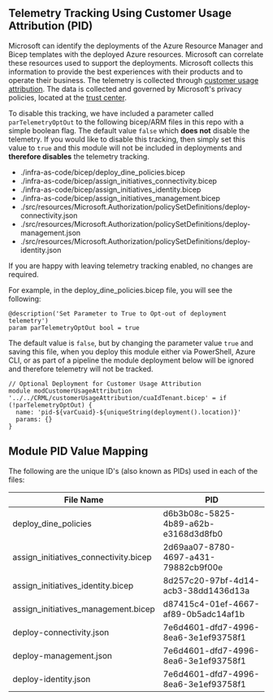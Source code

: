 <!-- markdownlint-disable -->
## Telemetry Tracking Using Customer Usage Attribution (PID)
<!-- markdownlint-restore -->

Microsoft can identify the deployments of the Azure Resource Manager and Bicep templates with the deployed Azure resources. Microsoft can correlate these resources used to support the deployments. Microsoft collects this information to provide the best experiences with their products and to operate their business. The telemetry is collected through [customer usage attribution](https://docs.microsoft.com/azure/marketplace/azure-partner-customer-usage-attribution). The data is collected and governed by Microsoft's privacy policies, located at the [trust center](https://www.microsoft.com/trustcenter).

To disable this tracking, we have included a parameter called `parTelemetryOptOut` to the following bicep/ARM files in this repo with a simple boolean flag. The default value `false` which **does not** disable the telemetry. If you would like to disable this tracking, then simply set this value to `true` and this module will not be included in deployments and **therefore disables** the telemetry tracking.

- ./infra-as-code/bicep/deploy_dine_policies.bicep
- ./infra-as-code/bicep/assign_initiatives_connectivity.bicep
- ./infra-as-code/bicep/assign_initiatives_identity.bicep
- ./infra-as-code/bicep/assign_initiatives_management.bicep
- ./src/resources/Microsoft.Authorization/policySetDefinitions/deploy-connectivity.json
- ./src/resources/Microsoft.Authorization/policySetDefinitions/deploy-management.json
- ./src/resources/Microsoft.Authorization/policySetDefinitions/deploy-identity.json

If you are happy with leaving telemetry tracking enabled, no changes are required. 

For example, in the deploy_dine_policies.bicep file, you will see the following:

```bicep
@description('Set Parameter to True to Opt-out of deployment telemetry')
param parTelemetryOptOut bool = true
```

The default value is `false`, but by changing the parameter value `true` and saving this file, when you deploy this module either via PowerShell, Azure CLI, or as part of a pipeline the module deployment below will be ignored and therefore telemetry will not be tracked.

```bicep
// Optional Deployment for Customer Usage Attribution
module modCustomerUsageAttribution '../../CRML/customerUsageAttribution/cuaIdTenant.bicep' = if (!parTelemetryOptOut) {
  name: 'pid-${varCuaid}-${uniqueString(deployment().location)}'
  params: {}
}
```

## Module PID Value Mapping

The following are the unique ID's (also known as PIDs) used in each of the files:

| File Name                     | PID                                  |
| ------------------------------- | ------------------------------------ |
| deploy_dine_policies            | d6b3b08c-5825-4b89-a62b-e3168d3d8fb0 |
| assign_initiatives_connectivity.bicep | 2d69aa07-8780-4697-a431-79882cb9f00e |
| assign_initiatives_identity.bicep | 8d257c20-97bf-4d14-acb3-38dd1436d13a |
| assign_initiatives_management.bicep | d87415c4-01ef-4667-af89-0b5adc14af1b |
| deploy-connectivity.json | 7e6d4601-dfd7-4996-8ea6-3e1ef93758f1 |
| deploy-management.json | 7e6d4601-dfd7-4996-8ea6-3e1ef93758f1 |
| deploy-identity.json | 7e6d4601-dfd7-4996-8ea6-3e1ef93758f1 |